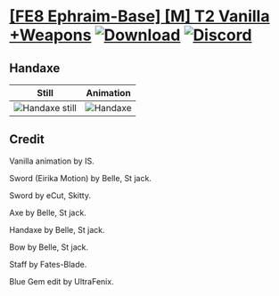 # [\[FE8 Ephraim-Base\] \[M\] T2 Vanilla +Weapons](./) [![Download](https://img.shields.io/badge/Download--red?style=social&logo=github)](https://minhaskamal.github.io/DownGit/#/home?url=https://github.com/Klokinator/FE-Repo/tree/main/Battle%20Animations%2FLords%20-%20Vanilla%20and%20Custom%2F%5BFE8%20Ephraim-Base%5D%20%5BM%5D%20T2%20Vanilla%20%2BWeapons%2F4.%20Handaxe) [![Discord](https://img.shields.io/badge/Discord--blue?style=social&logo=discord)](https://discord.gg/C7VNGnyTPA)

## Handaxe

| Still | Animation |
| :---: | :-------: |
| ![Handaxe still](./Handaxe_000.png) | ![Handaxe](./Handaxe.gif) |

## Credit

Vanilla animation by IS.

Sword (Eirika Motion) by Belle, St jack.

Sword by eCut, Skitty.

Axe by Belle, St jack.

Handaxe by Belle, St jack.

Bow by Belle, St jack.

Staff by Fates-Blade.

Blue Gem edit by UltraFenix.
